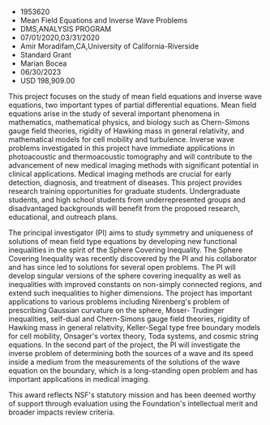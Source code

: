 
* 1953620
* Mean Field Equations and Inverse Wave Problems
* DMS,ANALYSIS PROGRAM
* 07/01/2020,03/31/2020
* Amir Moradifam,CA,University of California-Riverside
* Standard Grant
* Marian Bocea
* 06/30/2023
* USD 198,909.00

This project focuses on the study of mean field equations and inverse wave
equations, two important types of partial differential equations. Mean field
equations arise in the study of several important phenomena in mathematics,
mathematical physics, and biology such as Chern-Simons gauge field theories,
rigidity of Hawking mass in general relativity, and mathematical models for cell
mobility and turbulence. Inverse wave problems investigated in this project have
immediate applications in photoacoustic and thermoacoustic tomography and will
contribute to the advancement of new medical imaging methods with significant
potential in clinical applications. Medical imaging methods are crucial for
early detection, diagnosis, and treatment of diseases. This project provides
research training opportunities for graduate students. Undergraduate students,
and high school students from underrepresented groups and disadvantaged
backgrounds will benefit from the proposed research, educational, and outreach
plans.

The principal investigator (PI) aims to study symmetry and uniqueness of
solutions of mean field type equations by developing new functional inequalities
in the spirit of the Sphere Covering Inequality. The Sphere Covering Inequality
was recently discovered by the PI and his collaborator and has since led to
solutions for several open problems. The PI will develop singular versions of
the sphere covering inequality as well as inequalities with improved constants
on non-simply connected regions, and extend such inequalities to higher
dimensions. The project has important applications to various problems including
Nirenberg's problem of prescribing Gaussian curvature on the sphere, Moser-
Trudinger inequalities, self-dual and Chern-Simons gauge field theories,
rigidity of Hawking mass in general relativity, Keller-Segal type free boundary
models for cell mobility, Onsager's vortex theory, Toda systems, and cosmic
string equations. In the second part of the project, the PI will investigate the
inverse problem of determining both the sources of a wave and its speed inside a
medium from the measurements of the solutions of the wave equation on the
boundary, which is a long-standing open problem and has important applications
in medical imaging.

This award reflects NSF's statutory mission and has been deemed worthy of
support through evaluation using the Foundation's intellectual merit and broader
impacts review criteria.
